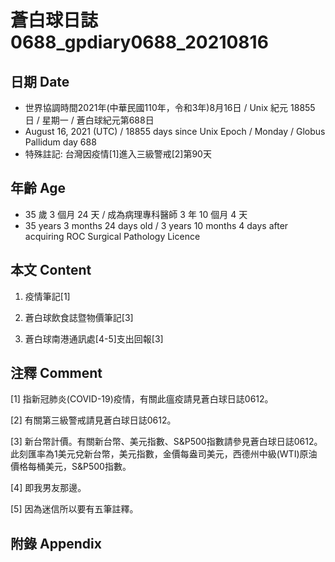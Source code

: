 [_metadata_:encoding]: - "utf-8"
[_metadata_:language]: - "zh-Hant-TW"
[_metadata_:fileformat]: - "markdown"
[_metadata_:MIME_type]: - "text/plain"
[_metadata_:markdown_version]: - "commonmark version 0.29"
[_metadata_:markdown_spec]: - "https://spec.commonmark.org/0.29/"

# 蒼白球日誌0688_gpdiary0688_20210816 #

## 日期 Date ##

* 世界協調時間2021年(中華民國110年，令和3年)8月16日 / Unix 紀元 18855 日 / 星期一 / 蒼白球紀元第688日
* August 16, 2021 (UTC) / 18855 days since Unix Epoch / Monday / Globus Pallidum day 688
* 特殊註記: 台灣因疫情[1]進入三級警戒[2]第90天

## 年齡 Age ##

* 35 歲 3 個月 24 天 / 成為病理專科醫師 3 年 10 個月 4 天
* 35 years 3 months 24 days old / 3 years 10 months 4 days after acquiring ROC Surgical Pathology Licence

## 本文 Content ##

1. 疫情筆記[1]

    
2. 蒼白球飲食誌暨物價筆記[3]

    
3. 蒼白球南港通訊處[4-5]支出回報[3]

    

## 注釋 Comment ##

[1] 指新冠肺炎(COVID-19)疫情，有關此瘟疫請見蒼白球日誌0612。


[2] 有關第三級警戒請見蒼白球日誌0612。


[3] 新台幣計價。有關新台幣、美元指數、S&P500指數請參見蒼白球日誌0612。此刻匯率為1美元兌新台幣，美元指數，金價每盎司美元，西德州中級(WTI)原油價格每桶美元，S&P500指數。


[4] 即我男友那邊。


[5] 因為迷信所以要有五筆註釋。



## 附錄 Appendix ##


